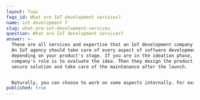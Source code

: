 ```yaml
---
layout: faqs
faqs_id: What are IoT development services?
name: iot development 7
slug: what-are-iot-development-services
question: What are IoT development services?
answer: >-
  These are all services and expertise that an IoT development company brings.
  An IoT agency should take care of every aspect of software development,
  depending on your product's stage. If you are in the ideation phase, the IoT
  company's role is to evaluate the idea. Then they design the product, build a
  secure solution and take care of the maintenance after the launch.


  Naturally, you can choose to work on some aspects internally. For example, you can have your own design team that will provide UI and UX design.
published: true
---
```

